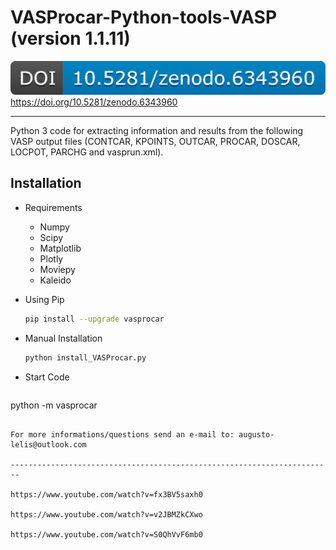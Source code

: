 # VASProcar-Python-tools-VASP (version 1.1.11)

![DOI](./VASProcar_v1.1.11/src/etc/DOI.png)
https://doi.org/10.5281/zenodo.6343960

------------------------------------------------------------------------

Python 3 code for extracting information and results from the following VASP output files (CONTCAR, KPOINTS, OUTCAR, PROCAR, DOSCAR, LOCPOT, PARCHG and vasprun.xml).

## Installation

-  Requirements

    * Numpy
    * Scipy
    * Matplotlib
    * Plotly
    * Moviepy
    * Kaleido
    
- Using Pip

  ```bash
  pip install --upgrade vasprocar
  ```

- Manual Installation

  ```bash
  python install_VASProcar.py 
  ```

- Start Code

  ```bash
 python -m vasprocar 
  ```

For more informations/questions send an e-mail to: augusto-lelis@outlook.com

------------------------------------------------------------------------

https://www.youtube.com/watch?v=fx3BV5saxh0

https://www.youtube.com/watch?v=v2JBMZkCXwo

https://www.youtube.com/watch?v=S0QhVvF6mb0
